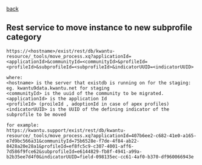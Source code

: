 [back](https://github.com/kwantu/platformconfiguration/wiki/Support-and-Maintenance-Services-and-Procedures)
## Rest service to move instance to new subprofile category

```http
https://<hostname>/exist/rest/db/kwantu-resource/_tools/move_process.xq?applicationId=<applicationId>&communityId=<communityId>&profileId=<profileId>&subprofileId=<subprofileId>&indicatorUUID=<indicatorUUID>

where:
<hostname> is the server that existdb is running on for the staging: eg. kwantu9data.kwantu.net for staging
<communityId> is the uuid of the community to be migrated.
<applicationId> is the application Id
<profileId> (proileId , adoptionId in case of apex profiles)
<indicatorUUID> is the UUID of the defining indicator of the subprofile to be moved

for example:
https://kwantu.support/exist/rest/db/kwantu-resource/_tools/move_process.xq?applicationId=407b6ee2-c682-41e0-a165-e7d9bc566a31&communityId=75b6528e-f7de-4f84-ab22-8428a20e28a1&profileId=ef8fc5c9-c307-4001-aff6-7d586f9fce62&subprofileId=e6144829-fb8f-4941-a99a-b2b35ee7d4f0&indicatorUUID=field-098135ec-cc61-4af0-b370-df960066943e
```

